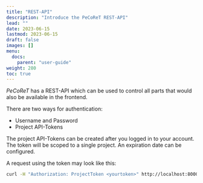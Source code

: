 ```yaml
---
title: "REST-API"
description: "Introduce the PeCoReT REST-API"
lead: ""
date: 2023-06-15
lastmod: 2023-06-15
draft: false
images: []
menu:
  docs:
    parent: "user-guide"
weight: 280
toc: true
---
```


*PeCoReT* has a REST-API which can be used to control all parts that would also be available in the frontend.

There are two ways for authentication:
- Username and Password
- Project API-Tokens

The project API-Tokens can be created after you logged in to your account.
The token will be scoped to a single project. An expiration date can be configured.

A request using the token may look like this:

```bash
curl -H "Authorization: ProjectToken <yourtoken>" http://localhost:8000/projects/1
```
